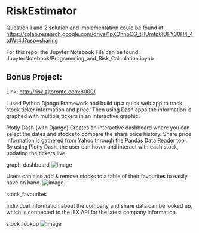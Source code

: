 # RiskEstimator
Question 1 and 2 solution and implementation could be found at
https://colab.research.google.com/drive/1pXOhnbCG_tHUmtp6lOFY30H4_4tdWt4J?usp=sharing

For this repo, the Jupyter Notebook File can be found:
JupyterNotebook/Programming_and_Risk_Calculation.ipynb

## Bonus Project:
Link: http://risk.zjtoronto.com:8000/

I used Python Django Framework and build up a quick web app to track stock ticker information and price. Then using Dash apps the information is graphed with multiple tickers in an interactive graphic.

Plotly Dash (with Django)
Creates an interactive dashboard where you can select the dates and stocks to compare the share price history. Share price information is gathered from Yahoo through the Pandas Data Reader tool. By using Plotly Dash, the user can hover and interact with each stock, updating the tickers live.

graph_dashboard
![image](https://user-images.githubusercontent.com/31417311/165445444-977fe769-4217-4996-a684-f141c9bcf2d0.png)

Users can also add & remove stocks to a table of their favourites to easily have on hand.
![image](https://user-images.githubusercontent.com/31417311/165445471-68c8352a-c6df-4596-933f-5e2c3de95b4b.png)

stock_favourites

Individual information about the company and share data can be looked up, which is connected to the IEX API for the latest company information.

stock_lookup
![image](https://user-images.githubusercontent.com/31417311/165445494-ec797362-512b-4e01-8cfd-92a9abc67fc4.png)

